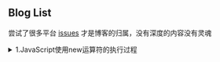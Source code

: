 ## Blog List

    
尝试了很多平台 [issues](https://github.com/bojue/Blogs/issues) 才是博客的归属，没有深度的内容没有灵魂

<details>
<summary>1.JavaScript使用new运算符的执行过程</summary>
<pre>

1.创建新的空对象 obj(即{})；
2.将obj的proto指向构造函数的prototype对象，完成继承
3.将obj作为this的上下文
4.返回新创建的对象obj，如果没有则返回this

</pre>
</details>





